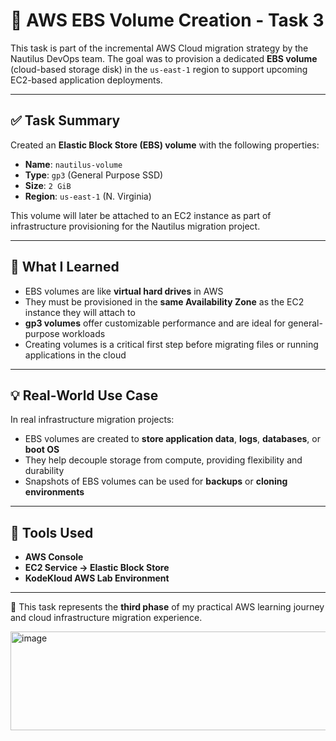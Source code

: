 # 💽 AWS EBS Volume Creation - Task 3

This task is part of the incremental AWS Cloud migration strategy by the Nautilus DevOps team. The goal was to provision a dedicated **EBS volume** (cloud-based storage disk) in the `us-east-1` region to support upcoming EC2-based application deployments.

---

## ✅ Task Summary

Created an **Elastic Block Store (EBS) volume** with the following properties:

- **Name**: `nautilus-volume`
- **Type**: `gp3` (General Purpose SSD)
- **Size**: `2 GiB`
- **Region**: `us-east-1` (N. Virginia)

This volume will later be attached to an EC2 instance as part of infrastructure provisioning for the Nautilus migration project.

---

## 🧠 What I Learned

- EBS volumes are like **virtual hard drives** in AWS
- They must be provisioned in the **same Availability Zone** as the EC2 instance they will attach to
- **gp3 volumes** offer customizable performance and are ideal for general-purpose workloads
- Creating volumes is a critical first step before migrating files or running applications in the cloud

---

## 💡 Real-World Use Case

In real infrastructure migration projects:
- EBS volumes are created to **store application data**, **logs**, **databases**, or **boot OS**
- They help decouple storage from compute, providing flexibility and durability
- Snapshots of EBS volumes can be used for **backups** or **cloning environments**

---

## 🔧 Tools Used

- **AWS Console**
- **EC2 Service → Elastic Block Store**
- **KodeKloud AWS Lab Environment**

---

📌 This task represents the **third phase** of my practical AWS learning journey and cloud infrastructure migration experience.

<img width="830" height="158" alt="image" src="https://github.com/user-attachments/assets/e4b5f26d-617d-4b11-866f-49ed13275f82" />
